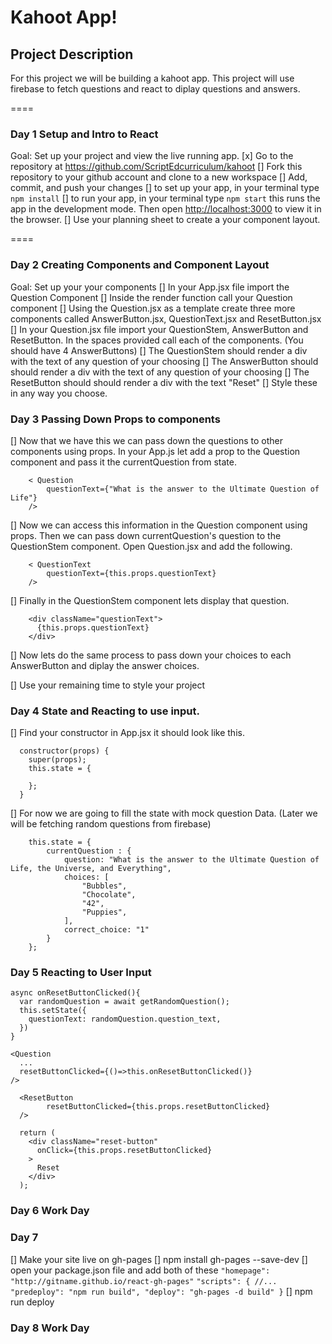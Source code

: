 # Kahoot App!

## Project Description

For this project we will be building a kahoot app. This project will use firebase to fetch questions and react to diplay questions and answers. 

====
### Day 1 Setup and Intro to React
Goal: Set up your project and view the live running app.
 [x] Go to the repository at https://github.com/ScriptEdcurriculum/kahoot
 [] Fork this repository to your github account and clone to a new workspace
 [] Add, commit, and push your changes
 [] to set up your app, in your terminal type `npm install`
 [] to run your app, in your terminal type `npm start` this runs the app in the development mode. Then open [http://localhost:3000](http://localhost:3000) to view it in the browser.
 [] Use your planning sheet to create a your component layout.

====
### Day 2 Creating Components and Component Layout
Goal: Set up your your components
[] In your App.jsx file import the Question Component
[] Inside the render function call your Question component
[] Using the Question.jsx as a template create three more components called AnswerButton.jsx, QuestionText.jsx and ResetButton.jsx
[] In your Question.jsx file import your QuestionStem, AnswerButton and ResetButton. In the spaces provided call each of the components. (You should have 4 AnswerButtons)
[] The QuestionStem should render a div with the text of any question of your choosing
[] The AnswerButton should should render a div with the text of any question of your choosing
[] The ResetButton should should render a div with the text "Reset"
[] Style these in any way you choose.

### Day 3 Passing Down Props to components
[] Now that we have this we can pass down the questions to other components using props. In your App.js let add a prop to the Question component and pass it the currentQuestion from state.
```
    < Question
        questionText={"What is the answer to the Ultimate Question of Life"}
    />
```

[] Now we can access this information in the Question component using props. Then we can pass down currentQuestion's question to the QuestionStem component. Open Question.jsx and add the following.
```
    < QuestionText
        questionText={this.props.questionText}
    />
```
[] Finally in the QuestionStem component lets display that question. 

```
    <div className="questionText">
      {this.props.questionText}
    </div>
```
[] Now lets do the same process to pass down your choices to each AnswerButton and diplay the answer choices.

[] Use your remaining time to style your project


### Day 4 State and Reacting to use input.
[] Find your  constructor in App.jsx it should look like this.
```
  constructor(props) {
    super(props);
    this.state = {

    };
  }
```
[] For now we are going to fill the state with mock question Data. (Later we will be fetching random questions from firebase)
```
    this.state = {
        currentQuestion : {
            question: "What is the answer to the Ultimate Question of Life, the Universe, and Everything",
            choices: [
                "Bubbles",
                "Chocolate",
                "42",
                "Puppies",
            ],
            correct_choice: "1"
        }
    };
```

### Day 5 Reacting to User Input

  ```
  async onResetButtonClicked(){
    var randomQuestion = await getRandomQuestion();
    this.setState({
      questionText: randomQuestion.question_text,
    })
  }
  ```

  ```
  <Question 
    ...
    resetButtonClicked={()=>this.onResetButtonClicked()}
  />
  ```

  ```
    <ResetButton 
          resetButtonClicked={this.props.resetButtonClicked}
    />
  ```

  ```
    return (
      <div className="reset-button"
        onClick={this.props.resetButtonClicked}
      >
        Reset
      </div>
    );
  ```

### Day 6 Work Day


### Day 7 
 [] Make your site live on gh-pages
    [] npm install gh-pages --save-dev
    [] open your package.json file and add both of these
    ```
        "homepage": "http://gitname.github.io/react-gh-pages"
    ```
    ```
        "scripts": {
            //...
            "predeploy": "npm run build",
            "deploy": "gh-pages -d build"
        }
    ```
    [] npm run deploy


### Day 8 Work Day
